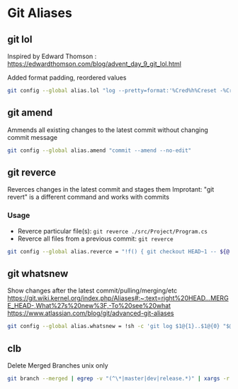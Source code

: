 # Git Aliases

## git lol

Inspired by Edward Thomson : https://edwardthomson.com/blog/advent_day_9_git_lol.html

Added format padding, reordered values

```sh
git config --global alias.lol "log --pretty=format:'%Cred%h%Creset -%Creset %<(60,trunc)%s%Cgreen%<(13,trunc)(%cr) %C(bold blue)%<(15,trunc)<%an>%Creset %C(yellow)%d%Creset' --abbrev-commit --graph"
```

## git amend

Ammends all existing changes to the latest commit without changing commit message

```sh
git config --global alias.amend "commit --amend --no-edit"
```

## git reverce

Reverces changes in the latest commit and stages them
Improtant: "git revert" is a different command and works with commits

### Usage
* Reverce particular file(s): `git reverce ./src/Project/Program.cs`
* Reverce all files from a previous commit: `git reverce`

```sh
git config --global alias.reverce = "!f() { git checkout HEAD~1 -- ${@:-'*'} ; }; f"
```

## git whatsnew

Show changes after the latest commit/pulling/merging/etc
https://git.wiki.kernel.org/index.php/Aliases#:~:text=right%20HEAD...MERGE_HEAD-,What%27s%20new%3F,-To%20see%20what
https://www.atlassian.com/blog/git/advanced-git-aliases

```sh
git config --global alias.whatsnew = !sh -c 'git log $1@{1}..$1@{0} "$@"'
```

## clb

Delete Merged Branches
unix only

```sh
git branch --merged | egrep -v "(^\*|master|dev|release.*)" | xargs -r git branch -d
```

